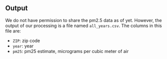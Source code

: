 ## Output

We do not have permission to share the pm2.5 data as of yet. However, the output of our processing is a file named `all_years.csv`. The columns in this file are:
- `ZIP`: zip code
- `year`: year
- `pm25`: pm25 estimate, micrograms per cubic meter of air